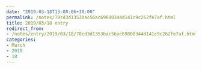 ```yaml
---
date: "2019-03-18T13:08:06+10:00"
permalink: /notes/70cd3d1353bac56ac69800344d141c9c262fe7af.html
title: 2019/03/18 entry
redirect_from:
- /notes/entry/2019/03/18/70cd3d1353bac56ac69800344d141c9c262fe7af.html
categories:
- March
- 2019
- 18
---
```


